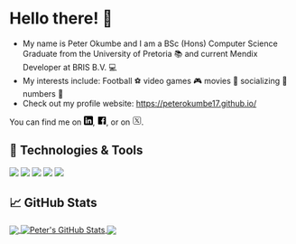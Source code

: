 # Hello there! 👋
- My name is Peter Okumbe and I am a BSc (Hons) Computer Science Graduate from the University of Pretoria :books: and current Mendix Developer at BRIS B.V. 💻
- My interests include: Football :soccer: video games :video_game: movies 🎥 socializing 💬 numbers 🔢
- Check out my profile website: https://peterokumbe17.github.io/

You can find me on [![LinkedIn][1.1]][1], [![Facebook][1.2]][2], or on [![Twitter][1.3]][3].

## 🔧 Technologies & Tools
![](https://img.shields.io/badge/mendix-blue)
![](https://img.shields.io/badge/Linux-informational?style=flat&logo=linux&logoColor=white&color=dark-green)
![](https://img.shields.io/badge/Python-informational?style=flat&logo=python&logoColor=white&color=dark-green)
![](https://img.shields.io/badge/JavaScript-informational?style=flat&logo=javascript&logoColor=white&color=dark-green)
![](https://img.shields.io/badge/PostgreSQL-informational?style=flat&logo=postgresql&logoColor=white&color=dark-green)

## &#x1f4c8; GitHub Stats

<a href="https://github.com/peterokumbe17/peterokumbe17">
  <img align="center" src="https://github-readme-stats.vercel.app/api/top-langs/?username=peterokumbe17&hide=java,html,tex&title_color=ffffff&text_color=c9cacc&icon_color=2bbc8a&bg_color=1d1f21&langs_count=3" />
</a>
<a href="https://github.com/peterokumbe17/peterokumbe17">
  <img align="center" src="https://github-readme-stats.vercel.app/api?username=peterokumbe17&show_icons=true&line_height=27&count_private=true&title_color=ffffff&text_color=c9cacc&icon_color=2bbc8a&bg_color=1d1f21" alt="Peter's GitHub Stats" />
</a>

<a href="https://github.com/peterokumbe17/advent-of-code">
  <img align="center" src="https://github-readme-stats.vercel.app/api/pin/?username=peterokumbe17&repo=advent-of-code&title_color=ffffff&text_color=c9cacc&icon_color=2bbc8a&bg_color=1d1f21" />
</a>

<!-- Icons -->

[1.1]: https://raw.githubusercontent.com/peterokumbe17/peterokumbe17/main/linkedin-3-16.png
[1.2]: https://raw.githubusercontent.com/peterokumbe17/peterokumbe17/main/facebook_16x16-icon.png
[1.3]: https://raw.githubusercontent.com/peterokumbe17/peterokumbe17/main/twitter-x_16x16-icon.png

<!-- Links to social media accounts -->

[1]: https://www.linkedin.com/in/peter-okumbe-65a887203/
[2]: https://facebook.com/peter.okumbe
[3]: https://twitter.com/retep_741
